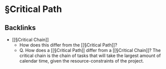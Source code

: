 # §Critical Path

## Backlinks
* [[§Critical Chain]]
	* How does this differ from the [[§Critical Path]]?
	* Q. How does a [[§Critical Path]] differ from a [[§Critical Chain]]?
The critical chain is the chain of tasks that will take the largest amount of calendar time, given the resource-constraints of the project.

<!-- {BearID:E9F489FA-D95A-499B-B96F-9629A1C6D3FC-8349-00000581B7A3EDAB} -->
